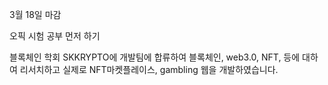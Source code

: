 

3월 18일 마감


오픽 시험 공부 먼저 하기 


블록체인 학회 SKKRYPTO에 개발팀에 합류하여 블록체인, web3.0, NFT, 등에 대하여 리서치하고 실제로 NFT마켓플레이스, gambling 웹을 개발하였습니다.